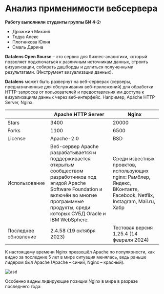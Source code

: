 # Анализ применимости вебсервера

**Работу выполнили студенты группы БИ 4-2:**

*   Дрожжин Михаил
*   Тодуа Алекс
*   Плотникова Юлия
*   Смаль Дарина

**Datalens Open Sourse** – это сервис для бизнес-аналитики, который позволяет подключаться к различным источникам данных, строить визуализации, собирать дашборды и делиться полученными результатами. (Инструмент визуализации данных).</br>

**Datalens** может быть развернут на веб-серверах (серверы, предназначенные для обслуживания веб-приложений) для обработки HTTP-запросов от пользователей и предоставления им доступа к визуализациям данных через веб-интерфейс. Например, Apache HTTP Server, Nginx.</br>

| |Apache HTTP Server|Nginx|
|-|-|-|
|Stars|3400|20000|
|Forks|1100|6500|
|License|Apache-2.0|BSD|
|Использование|Веб-сервер Apache разрабатывается и поддерживается открытым сообществом разработчиков под эгидой Apache Software Foundation и включён во многие программные продукты, среди которых СУБД Oracle и IBM WebSphere.|Среди известных проектов, использующих nginx: Рамблер, Яндекс, ВКонтакте, Facebook, Netflix, Instagram, Mail.ru, Хабр|
|Последнее обновление|2.4.58 (19 октября 2023)|Тестовая версия 1.25.4 (14 февраля 2024)|

К настоящему времени Nginx превзошёл Apache по популярности, как видно за последние 5 лет в мире ситуация менялась, ведь раньше лидером был Apache (Apache – синий, Nginx – красный).</br>

![asd](https://postimgs.org/img/logo.png)

Особенно видны лидирующие позиции Nginx в мире в разрезе последнего года:
